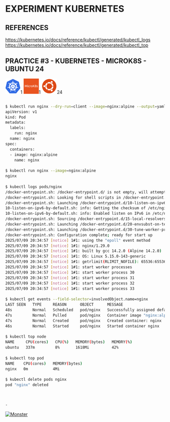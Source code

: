 # EXPERIMENT KUBERNETES

## REFERENCES

https://kubernetes.io/docs/reference/kubectl/generated/kubectl_logs  
https://kubernetes.io/docs/reference/kubectl/generated/kubectl_top

## PRACTICE #3 - KUBERNETES - MICROK8S - UBUNTU 24

[![Kubernetes](img/kubernetes.webp "Kubernetes")](https://kubernetes.io)1
[![MicroK8s](img/microk8s.webp "MikroK8s")](https://microk8s.io)1
[![Ubuntu](img/ubuntu.webp "Ubuntu")](https://ubuntu.com)24

```bash
```



```bash
$ kubectl run nginx --dry-run=client --image=nginx:alpine --output=yaml | kubectl-neat
apiVersion: v1
kind: Pod
metadata:
  labels:
    run: nginx
  name: nginx
spec:
  containers:
  - image: nginx:alpine
    name: nginx

$ kubectl run nginx --image=nginx:alpine
nginx

$ kubectl logs pods/nginx
/docker-entrypoint.sh: /docker-entrypoint.d/ is not empty, will attempt to perform configuration
/docker-entrypoint.sh: Looking for shell scripts in /docker-entrypoint.d/
/docker-entrypoint.sh: Launching /docker-entrypoint.d/10-listen-on-ipv6-by-default.sh
10-listen-on-ipv6-by-default.sh: info: Getting the checksum of /etc/nginx/conf.d/default.conf
10-listen-on-ipv6-by-default.sh: info: Enabled listen on IPv6 in /etc/nginx/conf.d/default.conf
/docker-entrypoint.sh: Sourcing /docker-entrypoint.d/15-local-resolvers.envsh
/docker-entrypoint.sh: Launching /docker-entrypoint.d/20-envsubst-on-templates.sh
/docker-entrypoint.sh: Launching /docker-entrypoint.d/30-tune-worker-processes.sh
/docker-entrypoint.sh: Configuration complete; ready for start up
2025/07/09 20:34:57 [notice] 1#1: using the "epoll" event method
2025/07/09 20:34:57 [notice] 1#1: nginx/1.29.0
2025/07/09 20:34:57 [notice] 1#1: built by gcc 14.2.0 (Alpine 14.2.0)
2025/07/09 20:34:57 [notice] 1#1: OS: Linux 5.15.0-143-generic
2025/07/09 20:34:57 [notice] 1#1: getrlimit(RLIMIT_NOFILE): 65536:65536
2025/07/09 20:34:57 [notice] 1#1: start worker processes
2025/07/09 20:34:57 [notice] 1#1: start worker process 30
2025/07/09 20:34:57 [notice] 1#1: start worker process 31
2025/07/09 20:34:57 [notice] 1#1: start worker process 32
2025/07/09 20:34:57 [notice] 1#1: start worker process 33

$ kubectl get events --field-selector=involvedObject.name=nginx
LAST SEEN   TYPE     REASON      OBJECT      MESSAGE
48s         Normal   Scheduled   pod/nginx   Successfully assigned default/nginx to ubuntu
47s         Normal   Pulled      pod/nginx   Container image "nginx:alpine" already present on machine
47s         Normal   Created     pod/nginx   Created container: nginx
46s         Normal   Started     pod/nginx   Started container nginx

$ kubectl top node
NAME     CPU(cores)   CPU(%)   MEMORY(bytes)   MEMORY(%)
ubuntu   337m         8%       1618Mi          42%

$ kubectl top pod
NAME    CPU(cores)   MEMORY(bytes)
nginx   0m           4Mi

$ kubectl delete pods nginx
pod "nginx" deleted

```





&nbsp;

`-`

[![Monster](https://avatars.githubusercontent.com/u/47848582?s=96&v=4 "Boo!")](../README.md)
